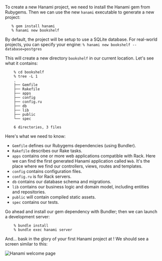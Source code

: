 To create a new Hanami project, we need to install the Hanami gem from Rubygems. Then we can use the new `hanami` executable to generate a new project:
    
 ```   
    % gem install hanami
    % hanami new bookshelf
 ```   

By default, the project will be setup to use a SQLite database. For real-world projects, you can specify your engine: ` % hanami new bookshelf --database=postgres  `

This will create a new directory `bookshelf` in our current location. Let's see what it contains:
    
```    
    % cd bookshelf
    % tree -L 1
    .
    ├── Gemfile
    ├── Rakefile
    ├── apps
    ├── config
    ├── config.ru
    ├── db
    ├── lib
    ├── public
    └── spec
    
    6 directories, 3 files
```    

Here's what we need to know:

* `Gemfile` defines our Rubygems dependencies (using Bundler).
* `Rakefile` describes our Rake tasks.
* `apps` contains one or more web applications compatible with Rack. Here we can find the first generated Hanami application called `Web`. It's the place where we find our controllers, views, routes and templates.
* `config` contains configuration files.
* `config.ru` is for Rack servers.
* `db` contains our database schema and migrations.
* `lib` contains our business logic and domain model, including entities and repositories.
* `public` will contain compiled static assets.
* `spec` contains our tests.

Go ahead and install our gem dependency with Bundler; then we can launch a development server:
    
```    
    % bundle install
    % bundle exec hanami server
```    

And... bask in the glory of your first Hanami project at ! We should see a screen similar to this:

![Hanami welcome page](http://hanamirb.org/images/welcome-page.png)
